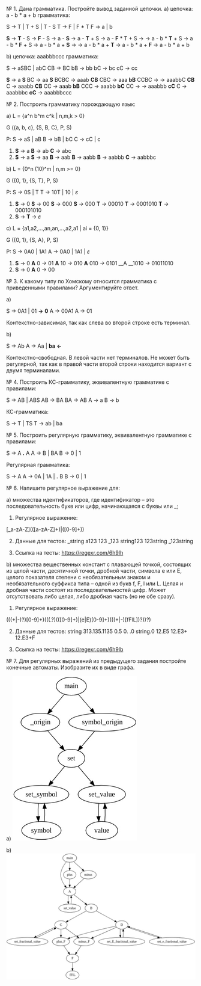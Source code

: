 № 1. Дана грамматика. Постройте вывод заданной цепочки.
a) цепочка: a - b * a + b
грамматика:

S -> T | T + S | T - S
T -> F | F * T
F -> a | b

__S__ -> __T__ - S -> __F__ - S -> a - __S__ -> a - __T__ + S -> a - __F__ * T + S ->
-> a - b * __T__ + S -> a - b * __F__ + S -> a - b * a + __S__ -> 
-> a - b * a + __T__ -> a - b * a + __F__ -> a - b * a + b

b) цепочка: aaabbbccc
грамматика:

S -> aSBC | abC
CB -> BC
bB -> bb
bC -> bc
cC -> cc

__S__ -> a __S__ BC -> aa __S__ BCBC -> aaab __CB__ CBC -> aaa __bB__ CCBC -> 
-> aaabbC __CB__ C -> aaabb __CB__ CC -> aaab __bB__ CCC -> aaabb __bC__ CC ->
-> aaabbb __cC__ C -> aaabbbc __cC__ -> aaabbbccc

№ 2. Построить грамматику порождающую язык:

a) L = {a^n b^m c^k | n,m,k > 0}

G ({a, b, c}, {S, B, C}, P, S)

P:
S -> aS | aB
B -> bB | bC
C -> cC | c

1) __S__ -> a __B__ -> ab __C__ -> abc
2) __S__ -> a __S__ -> aa __B__ -> aab __B__ -> aabb __B__ -> aabbb __C__ -> aabbbc

b) L = {0^n (10)^m | n,m >= 0}

G ({0, 1}, {S, T}, P, S)

P:
S -> 0S | T
T -> 10T | 10 | _ε_

1) __S__ -> 0 __S__ -> 00 __S__ -> 000 __S__ -> 000 __T__ -> 00010 __T__ -> 0001010 __T__ -> 000101010
2) __S__ -> __T__ -> _ε_

c) L = {a1,a2,...,an,an,...,a2,a1 | ai = {0, 1}}

G ({0, 1}, {S, A}, P, S)

P:
S -> 0A0 | 1A1
A -> 0A0 | 1A1 | _ε_

1) __S__ -> 0 __A__ 0 -> 01 __A__ 10 -> 010 __A__ 010 -> 0101 __A __1010 -> 01011010
2) __S__ -> 0 __A__ 0 -> 00

№ 3. К какому типу по Хомскому относится грамматика с приведенными правилами? Аргументируйте ответ.

a)

S -> 0A1 | 01
__->__ __0__ A -> 00A1
A -> 01

Контекстно-зависимая, так как слева во второй строке есть терминал.

b)

S -> Ab
A -> Aa | __ba__ __<-__ 

Контекстно-свободная. В левой части нет терминалов. Не может быть регулярной,
так как в правой части второй строки находится вариант с двумя терминалами.

№ 4. Построить КС-грамматику, эквивалентную грамматике с правилами:

S -> AB | ABS
AB  -> BA
BA  -> AB
A -> a
B -> b

КС-грамматика:

S -> T | TS
T -> ab | ba

№ 5. Построить регулярную грамматику, эквивалентную грамматике с правилами:

S -> A __.__ A
A -> B | BA
B -> 0 | 1

Регулярная грамматика:

S -> A
A -> 0A | 1A | __.__ B
B -> 0 | 1

№ 6. Напишите регулярное выражение для:

a) множества идентификаторов, где идентификатор – это последовательность букв или цифр, начинающаяся с буквы или _;

1. Регулярное выражение:

\[_a-zA-Z](([a-zA-Z]+)|([0-9]+))

2. Данные для тестов:
_string
a123
123
_123
string123
123string
_123string

3. Ссылка на тесты: https://regexr.com/6h9lh

b) множества вещественных констант с плавающей точкой, состоящих из целой части, десятичной точки, дробной части, символа е или Е, целого показателя степени с необязательным знаком и необязательного суффикса типа – одной из букв f, F, l или L. Целая и дробная части состоят из последовательностей цифр. Может отсутствовать либо целая, либо дробная часть (но не обе сразу).

1. Регулярное выражение:

(((\+|\-)?)[0-9]+)(((\.?)(([0-9]+)|(e|E)[0-9]+)(((\+|\-)[fFlL])?))?)

2. Данные для тестов:
string
313.135.1135
0.5
0\.
.0
string.0
12.E5
12.E3+
12.E3+F

3. Ссылка на тесты: https://regexr.com/6h9lb

№ 7. Для регулярных выражений из предыдущего задания постройте конечные автоматы. Изобразите их в виде графа.

a)
![](7-a.jpg)


b)
![](7-b.jpg)